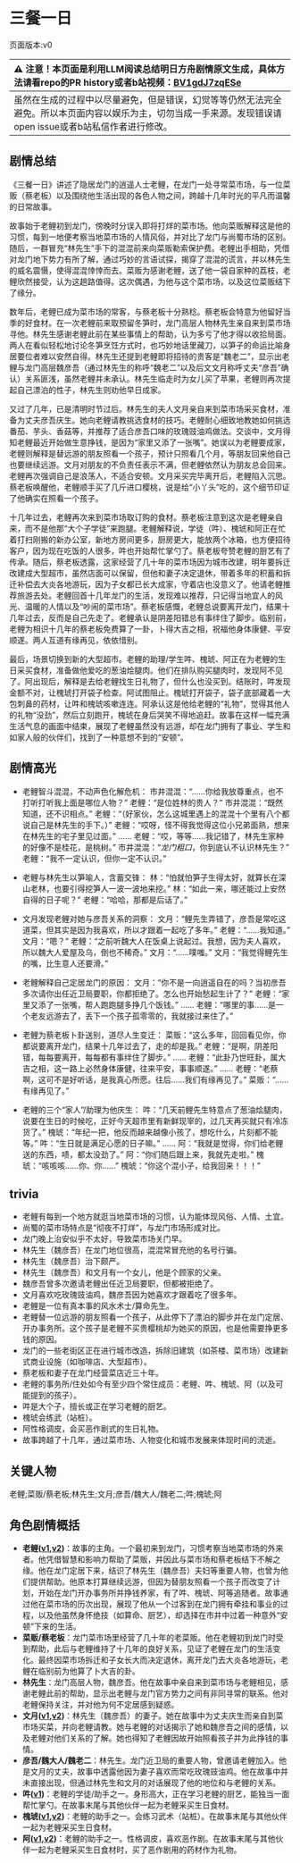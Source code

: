 # 三餐一日
页面版本:v0
 

| :warning: 注意！本页面是利用LLM阅读总结明日方舟剧情原文生成，具体方法请看repo的PR history或者b站视频：[BV1gdJ7zqESe](https://www.bilibili.com/video/BV1gdJ7zqESe/)         |
|:----------------------------|
| 虽然在生成的过程中以尽量避免，但是错误，幻觉等等仍然无法完全避免。所以本页面内容以娱乐为主，切勿当成一手来源。发现错误请open issue或者b站私信作者进行修改。|



## 剧情总结
《三餐一日》讲述了隐居龙门的逍遥人士老鲤，在龙门一处寻常菜市场，与一位菜贩（蔡老板）以及围绕他生活出现的各色人物之间，跨越十几年时光的平凡而温馨的日常故事。

故事始于老鲤初到龙门，傍晚时分误入即将打烊的菜市场。他向菜贩解释这是他的习惯，每到一地便考察当地菜市场的人情风俗，并对比了龙门与尚蜀市场的区别。随后，一群冒充“林先生”手下的混混前来向菜贩勒索保护费。老鲤出手相助，凭借对龙门地下势力有所了解，通过巧妙的言语试探，揭穿了混混的谎言，并以林先生的威名震慑，使得混混悻悻而去。菜贩为感谢老鲤，送了他一袋自家种的荔枝，老鲤欣然接受，认为这趟路值得。这次偶遇，为他与这个菜市场，以及这位菜贩结下了缘分。

数年后，老鲤已成为菜市场的常客，与蔡老板十分熟稔。蔡老板会特意为他留好当季的好食材。在一次老鲤前来取预留冬笋时，龙门高层人物林先生亲自来到菜市场寻他。林先生感谢老鲤此前在某些事情上的帮助，认为多亏了他才得以收拾局面。两人在看似轻松地讨论冬笋烹饪方式时，也巧妙地话里藏刀，以笋子的命运比喻身居要位者难以安然自得。林先生还提到老鲤即将招待的贵客是“魏老二”，显示出老鲤与龙门高层魏彦吾（通过林先生的称呼“魏老二”以及后文文月称呼丈夫“彦吾”确认）关系匪浅，虽然老鲤并未承认。林先生临走时为女儿买了苹果，老鲤则再次提起自己漂泊的性子，林先生则劝他早日成家。

又过了几年，已是清明时节过后。林先生的夫人文月亲自来到菜市场采买食材，准备为丈夫彦吾庆生。她向老鲤请教挑选食材的技巧。老鲤耐心细致地教她如何挑选番茄、芋头、香菇等，并推荐了适合彦吾口味的玫瑰豉油鸡做法。交谈中，文月得知老鲤最近开始做生意挣钱，是因为“家里又添了一张嘴”。她误以为老鲤要成家，老鲤则解释是替远游的朋友照看一个孩子，预计只照看几个月，等朋友回来他自己也要继续远游。文月对朋友的不负责任表示不满，但老鲤依然认为朋友总会回来。老鲤再次强调自己是浪荡人，不适合安顿。文月采买完毕离开后，老鲤陷入沉思。蔡老板唤醒他，老鲤顺手买了几斤进口樱桃，说是给“小丫头”吃的，这个细节印证了他确实在照看一个孩子。

十几年过去，老鲤再次来到菜市场取订购的食材。蔡老板注意到这次是老鲤亲自来，而不是他那“大个子学徒”来跑腿。老鲤解释说，学徒（吽）、槐琥和阿正在忙着打扫刚搬的新办公室，新地方房间更多，厨房更大，能放两个冰箱，也方便招待客户，因为现在吃饭的人很多，吽也开始帮忙掌勺了。蔡老板夸赞老鲤的厨艺有了传承。随后，蔡老板透露，这家经营了几十年的菜市场因为城市改建，明年要拆迁改建成大型超市，虽然店面可以保留，但他和妻子决定退休，带着多年的积蓄和拆迁补偿去大炎各地游玩，因为子女都已长大成家，守着店也没意义了。他请老鲤推荐旅游去处。老鲤回首十几年龙门的生活，发现难以推荐，只记得当地宜人的风光、温暖的人情以及“吵闹的菜市场”。蔡老板感慨，老鲤总说要离开龙门，结果十几年过去，反而是自己先走了。老鲤承认是阴差阳错总有事绊住了脚步。临别前，老鲤为相识十几年的蔡老板免费算了一卦，卜得大吉之相，祝福他身体康健、平安顺遂。两人互道有缘再见，依依惜别。

最后，场景切换到新的大型超市。老鲤的助理/学生吽、槐琥、阿正在为老鲤的生日采买食材，准备做他爱吃的葱油烩腿肉。他们在排队购买腿肉时，发现阿不见了。阿出现后，解释是去给老鲤找生日礼物了，但什么也没买到。结账时，吽发现金额不对，让槐琥打开袋子检查。阿试图阻止。槐琥打开袋子，袋子底部藏着一大包刺鼻的药材，让吽和槐琥咳嗽连连。阿承认这是他给老鲤的“礼物”，觉得其他人的礼物“没劲”，然后立刻跑开，槐琥在身后哭笑不得地追赶。故事在这样一幅充满生活气息的画面中结束，展现了老鲤虽然没有远游，却在龙门拥有了事业、学生和如家人般的伙伴们，找到了一种意想不到的“安顿”。
## 剧情高光
- 老鲤智斗混混，不动声色化解危机：
  市井混混：“......你给我放尊重点，也不打听打听我上面是哪位人物？”
  老鲤：“是位姓林的贵人？”
  市井混混：“既然知道，还不识相点。”
  老鲤：“（好家伙，怎么这城里遇上的混混十个里有八个都说自己是林先生的手下。）”
  老鲤：“哎呀，怪不得我觉得这位小兄弟面熟，想来在林先生的宅子里见过面。”
  ......
  老鲤：“哎，等等......我记错了，林先生家种的好像不是桂花，是桃树。”
  市井混混：“*龙门粗口*，你到底认不认识林先生？”
  老鲤：“我不一定认识，但你一定不认识。”

- 老鲤与林先生以笋喻人，含蓄交锋：
  林：“怕就怕笋子生得太好，就算长在深山老林，也要引得挖笋人一波一波地来挖。”
  林：“如此一来，哪还能过上安然自得的日子呢？”
  老鲤：“哈哈，那都是后话了。”

- 文月发现老鲤对她与彦吾关系的洞察：
  文月：“鲤先生弄错了，彦吾是常吃这道菜，但其实是因为我喜欢，所以才跟着一起吃了多年。”
  老鲤：“......我知道。”
  文月：“嗯？”
  老鲤：“之前听魏大人在饭桌上说起过。我想，因为夫人喜欢，所以魏大人爱屋及乌，倒也不稀奇。”
  文月：“......噗嗤。”
  文月：“我觉得鲤先生的嘴，比生意人还要滑。”

- 老鲤解释自己定居龙门的原因：
  文月：“你不是一向逍遥自在的吗？当初彦吾多次请你出任近卫局要职，你都拒绝了。怎么也开始愁起生计了？”
  老鲤：“家里又添了一张嘴，帮人跑跑腿多挣几个饭钱。”
  ......
  老鲤：“哪里的事......是一个老友远游去了，丢下一个孩子孤零零的，我就接过来住了。”

- 老鲤为蔡老板卜卦送别，道尽人生变迁：
  菜贩：“这么多年，回回看见你，你都说要离开龙门，结果十几年过去了，走的却是我。”
  老鲤：“是啊，阴差阳错，每每要离开，每每都有事绊住了脚步。”
  ......
  老鲤：“此卦乃世旺卦，属大吉之相，这一路上必然身体康健，往来平安，事事顺遂。”
  ......
  老鲤：“老蔡啊，这可不是好听话，是我真心所愿。往后......我们有缘再见了。”
  菜贩：“......有缘再见了。”

- 老鲤的三个“家人”/助理为他庆生：
  吽：“几天前鲤先生特意点了葱油烩腿肉，说要在生日的时候吃，正好今天超市里有新鲜现宰的，过几天再买就只有冷冻货了。”
  槐琥：“年纪一把，他反而越来越像小孩了，想吃什么，片刻都不能等。”
  吽：“生日就是满足心愿的日子嘛。”
  ......
  阿：“我就是觉得，你们给老鲤送的东西，啧，都太没劲了。”
  阿：“你们随后跟上来，我就先走啦。”
  槐琥：“咳咳咳......你、你......”
  槐琥：“你这个混小子，给我回来！！！”
## trivia
- 老鲤有每到一个地方就逛当地菜市场的习惯，认为能体现风俗、人情、土宜。
- 尚蜀的菜市场特点是“彻夜不打烊”，与龙门市场形成对比。
- 龙门晚上治安似乎不太好，导致菜市场关门早。
- 林先生（魏彦吾）在龙门地位很高，混混常冒充他的名号行骗。
- 林先生（魏彦吾）治下颇严。
- 林先生（魏彦吾）和文月有一个女儿，他是个顾家的父亲。
- 魏彦吾曾多次邀请老鲤出任近卫局要职，但都被拒绝了。
- 文月喜欢吃玫瑰豉油鸡，魏彦吾因为她喜欢才跟着吃了很多年。
- 老鲤是一位有真本事的风水术士/算命先生。
- 老鲤替一位远游的朋友照看一个孩子，从此停下了漂泊的脚步并在龙门定居、开办事务所。这个孩子是老鲤不买贵樱桃却为她买的原因，也是他需要挣更多钱的原因。
- 龙门的一些老街区正在进行城市改造，拆除旧建筑（如茶楼、菜市场）改建新式商业设施（如咖啡店、大型超市）。
- 蔡老板和妻子在龙门经营菜店近三十年。
- 老鲤的事务所/住处如今有至少四个常住成员：老鲤、吽、槐琥、阿（以及可能提到的孩子）。
- 吽是大个子，擅长或正在学习老鲤的厨艺。
- 槐琥会练武（站桩）。
- 阿性格调皮，会买恶作剧式的生日礼物。
- 故事跨越了十几年，通过菜市场、人物变化和城市发展来体现时间的流逝。
## 关键人物
老鲤;菜贩/蔡老板;林先生;文月;彦吾/魏大人/魏老二;吽;槐琥;阿
## 角色剧情概括
-   **老鲤([v1](../chars/char_322_lmlee.md),[v2](../char_v3/char_322_lmlee.md))**：故事的主角。一个最初来到龙门，习惯考察当地菜市场的外来者。他凭借智慧和影响力帮助了菜贩，并因此与菜市场和蔡老板结下不解之缘。他在龙门定居下来，结识了林先生（魏彦吾）夫妇等重要人物，也曾为他们提供帮助。他原本打算继续远游，但因为替朋友照看一个孩子而改变了计划，开始在龙门开办事务所并挣钱养家，有了吽、槐琥、阿等追随者。故事通过他在菜市场的历次出现，展现了他从一个过客到在龙门拥有牵挂和事业的过程，以及他虽然身怀绝技（如算命、厨艺），却选择在市井中过着一种意外“安顿”下来的生活。
-   **菜贩/蔡老板**：龙门菜市场里经营了几十年的老菜贩。他在老鲤初到龙门时受到帮助，此后与老鲤维持了十几年的良好关系，见证了老鲤在龙门的生活变化。最终因菜市场拆迁和子女长大而决定退休，离开龙门去大炎各地游玩，老鲤在临别前为他算了卜大吉的卦。
-   **林先生**：龙门高层人物，魏彦吾。他在故事中亲自来到菜市场与老鲤相见，感谢老鲤此前的帮助，显示出老鲤与龙门官方势力之间有非同寻常的联系。他对老鲤保持关注，并对他为何不定居感到疑惑。
-   **文月([v1](../chars/extended_char_wen_yue.md),[v2](../char_v3/extended_char_wen_yue.md))**：林先生（魏彦吾）的妻子。她在故事中为丈夫庆生而亲自到菜市场买菜，并向老鲤请教。她与老鲤的对话揭示了她和魏彦吾之间的感情，以及老鲤对他们关系的了解。她也得知了老鲤因故开始照看孩子并为此挣钱的事情。
-   **彦吾/魏大人/魏老二**：林先生。龙门近卫局的重要人物，曾邀请老鲤加入。他是文月的丈夫，故事中透露他因为妻子喜欢而常吃玫瑰豉油鸡。他在故事中并未直接出现，但通过林先生和文月的对话展现了他的地位和与老鲤的关系。
-   **吽([v1](../chars/char_226_hmau.md))**：老鲤的学徒/助手之一。身形高大，正在学习老鲤的厨艺，能独当一面帮忙掌勺。在故事末尾与其他伙伴一起为老鲤采买生日食材。
-   **槐琥([v1](../chars/char_243_waaifu.md),[v2](../char_v3/char_243_waaifu.md))**：老鲤的助手之一。会练习武术（站桩）。在故事末尾与其他伙伴一起为老鲤采买生日食材。
-   **阿([v1](../chars/char_225_haak.md),[v2](../char_v3/char_225_haak.md))**：老鲤的助手之一。性格调皮，喜欢恶作剧。在故事末尾与其他伙伴一起为老鲤采买生日食材时，买了恶作剧用的药材作为礼物。